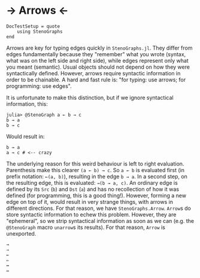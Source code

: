 # → Arrows ←

```@meta
DocTestSetup = quote
    using StenoGraphs
end
```

Arrows are key for typing edges quickly in `StenoGraphs.jl`.
They differ from edges fundamentally because they "remember" what you wrote (syntax, what was on the left side and right side), while edges represent only what you meant (semantic).
Usual objects should not depend on how they were syntactically defined. However, arrows require syntactic information in order to be chainable.
A hard and fast rule is: "for typing: use arrows; for programming: use edges".

It is unfortunate to make this distinction, but if we ignore syntactical information, this:

```jldoctest
julia> @StenoGraph a ← b → c
b → a
b → c
```

Would result in:

```
b → a
a → c # <-- crazy
```

The underlying reason for this weird behaviour is left to right evaluation.
Parenthesis make this clearer `(a ← b) → c`.
So `a ← b` is evaluated first (in prefix notation: `←(a, b)`), resulting in the edge `b → a`.
In a second step, on the resulting edge, this is evaluated: `→(b → a, c)`.
An ordinary edge is defined by its `Src` (`b`) and `Dst` (`a`) and has no recollection of how it was defined (for programming, this is a good thing!).
However, forming a new edge on top of it, would result in very strange things, with arrows in different directions.
For that reason, we have `StenoGraphs.Arrow`.
`Arrow`s do store syntactic information to echew this problem.
However, they are "ephemeral", so we strip syntactical information as soon as we can (e.g. the `@StenoGraph` macro `unarrow`s its results).
For that reason, `Arrow` is unexported.

```@docs
→
⇒
←
⇐
↔
⇔
```